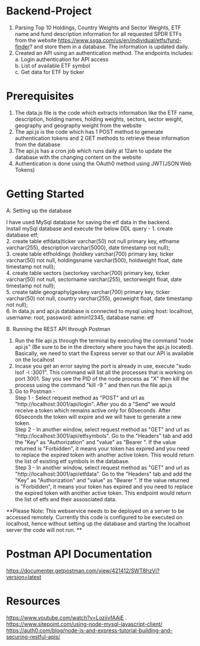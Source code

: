 # Backend-Project
1. Parsing Top 10 Holdings, Country Weights and Sector Weights, ETF name and fund description information for all requested SPDR ETFs from the website https://www.ssga.com/us/en/individual/etfs/fund-finder? and store them in a database. The information is updated daily.   
2. Created an API using an authentication method. The endpoints includes:   
    a. Login authentication for API access  
    b. List of available ETF symbol  
    c. Get data for ETF by ticker    
   
# Prerequisites   

1. The data.js file is the code which extracts information like the ETF name, description, holding names, holding weights, sectors, sector weight, geography and geography weight from the website   
2. The api.js is the code which has 1 POST method to generate authentication tokens and 2 GET methods to retrieve these information from the database    
3. The api.js has a cron job which runs daily at 12am to update the database with the changing content on the website     
4. Authentication is done using the OAuth0 method using JWT(JSON Web Tokens)

# Getting Started

A. Setting up the database    
  
I have used MySql database for saving the etf data in the backend.  
Install mySql database and execute the below DDL query - 
    1. create database etf;   
    2. create table etfdata(ticker varchar(50) not null primary key, etfname varchar(255), description varchar(5000), date timestamp not null);   
    3. create table etfholdings (holdkey varchar(700) primary key, ticker varchar(50) not null, holdingsname varchar(500), holdweight float, date timestamp not null);    
    4. create table sectors (sectorkey varchar(700) primary key, ticker varchar(50) not null, sectorname varchar(255), sectorweight float, date timestamp not null);   
    5. create table geography(geokey varchar(700) primary key, ticker varchar(50) not null, country varchar(255), geoweight float, date timestamp not null);    
    6. In data.js and api.js database is connected to mysql using host: localhost, username: root, password: admin12345, database name: etf
   
   
B. Running the REST API through Postman
1. Run the file api.js through the terminal by executing the command "node api.js" (Be sure to be in the directory where you have the api.js located). Basically, we need to start the Express server so that our API is available on the localhost   
2. Incase you get an error saying the port is already in use, execute "sudo lsof -i :3001". This command will list all the processes that is working on port 3001. Say you see the PID of the node process as "X" then kill the process using the command "kill -9 <PID>" and then run the file api.js
2. Go to Postman -  
Step 1 - Select request method as "POST" and url as "http://localhost:3001/api/login". After you do a "Send" we would receive a token which remains active only for 60seconds. After 60seconds the token will expire and we will have to generate a new token.  
Step 2 - In another window, select request method as "GET" and url as "http://localhost:3001/api/etfsymbols". Go to the "Headers" tab and add the "Key" as "Authorization" and "value" as "Bearer <Token>". If the value returned is "Forbidden", it means your token has expired and you need to replace the expired token with another active token. This would return the list of existing etf symbols in the database.   
Step 3 - In another window, select request method as "GET" and url as "http://localhost:3001/api/etfdata". Go to the "Headers" tab and add the "Key" as "Authorization" and "value" as "Bearer <Token>". If the value returned is "Forbidden", it means your token has expired and you need to replace the expired token with another active token. This endpoint would return the list of etfs and their assosciated data.    
    
**Please Note: This webservice needs to be deployed on a server to be accessed remotely. Currently this code is configured to be executed on localhost, hence without setting up the database and starting the localhost server the code will not run. **   
  
  
# Postman API Documentation
https://documenter.getpostman.com/view/421412/SWT8hzVi?version=latest
  
  
# Resources
https://www.youtube.com/watch?v=LoziivfAAjE .    
https://www.sitepoint.com/using-node-mysql-javascript-client/     
https://auth0.com/blog/node-js-and-express-tutorial-building-and-securing-restful-apis/

